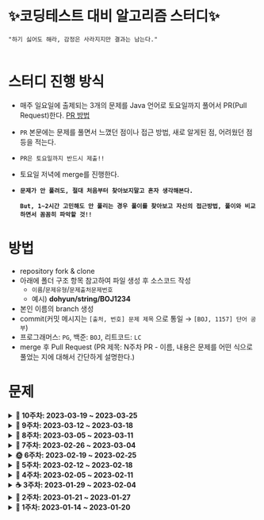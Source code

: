 # ✨코딩테스트 대비 알고리즘 스터디✨

`"하기 싫어도 해라, 감정은 사라지지만 결과는 남는다."`<br><br>


# 스터디 진행 방식

- 매주 일요일에 출제되는 3개의 문제를 Java 언어로 토요일까지 풀어서 PR(Pull Request)한다. [PR 방법](https://wayhome25.github.io/git/2017/07/08/git-first-pull-request-story/)
- `PR` 본문에는 문제를 풀면서 느꼈던 점이나 접근 방법, 새로 알게된 점, 어려웠던 점 등을 적는다.
- `PR은 토요일까지 반드시 제출!!`
- 토요일 저녁에 merge를 진행한다.
- **`문제가 안 풀려도, 절대 처음부터 찾아보지말고 혼자 생각해본다.`**

  **`But, 1~2시간 고민해도 안 풀리는 경우 풀이를 찾아보고 자신의 접근방법, 풀이와 비교하면서 꼼꼼히 파악할 것!!`**


# 방법

- repository fork & clone
- 아래에 폴더 구조 항목 참고하여 파일 생성 후 소스코드 작성
    - `이름`/`문제유형`/`문제출처문제번호`
    - 예시) **dohyun/string/BOJ1234**
- 본인 이름의 branch 생성
- commit(커밋 메시지는 `[출처, 번호] 문제 제목` 으로 통일 → `[BOJ, 1157] 단어 공부`)
- 프로그래머스: `PG`, 백준: `BOJ`, 리트코드: `LC`
- merge 후 Pull Request (PR 제목: N주차 PR - 이름, 내용은 문제를 어떤 식으로 풀었는 지에 대해서 간단하게 설명한다.)


# 문제

<details markdown="1">
<summary><strong>🐌 10주차: 2023-03-19 ~ 2023-03-25</strong></summary>
<br/>

|                      문제번호                      | 문제이름 |        문제유형        | 난이도  |           풀이여부           |
|:----------------------------------------------:|:----:|:------------------:|:----:|:------------------------:|
| [18311](https://www.acmicpc.net/problem/18311) |  왕복  |   `구현(Implementation)`    | 실버 5 |    &#9744;    |
|  [2578](https://www.acmicpc.net/problem/2578)  |  빙고  | `구현(Implementation)` | 실버 4 |             &#9744;             |
|  [4396](https://www.acmicpc.net/problem/4396)  | 지뢰찾기 | `구현(Implementation)` | 실버 4 |         &#9744;          |

</details>


<details markdown="1">
<summary><strong>🦉 9주차: 2023-03-12 ~ 2023-03-18</strong></summary>
<br/>

|                      문제번호                      |  문제이름  |        문제유형        |   난이도   |           풀이여부           |
|:----------------------------------------------:|:------:|:------------------:|:-------:|:------------------------:|
|  [1343](https://www.acmicpc.net/problem/1343)  | 폴라오미노  |   `탐욕법(Greedy)`    |  실버 5   |    &#9744;    |
| [16208](https://www.acmicpc.net/problem/16208) |  귀찮음   | `탐욕법(Greedy)` |  실버 5   |             &#9744;             |
| [16435](https://www.acmicpc.net/problem/16435) | 스테이크버드 | `탐욕법(Greedy)` |  실버 5   |         &#9744;          |

</details>



<details markdown="1">
<summary><strong>🐻 8주차: 2023-03-05 ~ 2023-03-11</strong></summary>
<br/>

|                                   문제번호                                   |           문제이름            |        문제유형        |   난이도   |           풀이여부           |
|:------------------------------------------------------------------------:|:-------------------------:|:------------------:|:-------:|:------------------------:|
|               [15721](https://www.acmicpc.net/problem/15721)               |            번데기            | `완전탐색(Bruteforce)` |  실버 5   |    :white_check_mark:    |
|               [2422](https://www.acmicpc.net/problem/2422)               | 한윤정이 이탈리아에 가서 아이스크림을 사먹는데 | `완전탐색(Bruteforce)` |  실버 5   |             :white_check_mark:             |
|               [18511](https://www.acmicpc.net/problem/18511)               |         큰 수 구성하기          | `완전탐색(Bruteforce)` |  실버 5   |         :white_check_mark:          |
| [20546](https://www.acmicpc.net/problem/20546) |          기적의 매매법          |       `구현(Implementation)`       |  실버 5   |         :white_check_mark:          |
| [14916](https://www.acmicpc.net/problem/14916) |           거스름돈            |   `탐욕법(Greedy)`    | 실버 5 |         &#9744;          |
</details>

<details markdown="1">
<summary><strong>🐧 7주차: 2023-02-26 ~ 2023-03-04</strong></summary>
<br/>

|                                   문제번호                                   |    문제이름    |        문제유형         |   난이도   |  풀이여부   |
|:------------------------------------------------------------------------:|:----------:|:-------------------:|:-------:|:-------:|
|               [7568](https://www.acmicpc.net/problem/7568)               |     덩치     | `완전탐색(Bruteforce)`  |  실버 5   |    :white_check_mark:     |
|               [1436](https://www.acmicpc.net/problem/1436)               |   영화감독 숌   | `완전탐색(Bruteforce)`  |  실버 5   |    :white_check_mark:     |
|               [1018](https://www.acmicpc.net/problem/1018)               | 체스판 다시 칠하기 | `완전탐색(Bruteforce)`  |  실버 4   |    :white_check_mark:     |
| [42586](https://school.programmers.co.kr/learn/courses/30/lessons/42586) |    기능개발    | `스택/큐(Stack/Queue)` | Level 2 | :white_check_mark: |
| [42587](https://school.programmers.co.kr/learn/courses/30/lessons/42587) |    프린터     | `스택/큐(Stack/Queue)` | Level 2 | :white_check_mark: |
</details>


<details markdown="1">
<summary><strong>🌞 6주차: 2023-02-19 ~ 2023-02-25</strong></summary>
<br/>

|                                   문제번호                                   |  문제이름  | 문제유형 |   난이도   |  풀이여부   |
|:------------------------------------------------------------------------:|:------:|:----:|:-------:|:-------:|
| [42748](https://school.programmers.co.kr/learn/courses/30/lessons/42748) |  k번째수  | `정렬` | Level 1 | :white_check_mark: |
| [42746](https://school.programmers.co.kr/learn/courses/30/lessons/42746) | 가장 큰 수 | `정렬` | Level 2 | :white_check_mark: |
</details>


<details markdown="1">
<summary><strong>🦊 5주차: 2023-02-12 ~ 2023-02-18</strong></summary>
<br/>

|                                   문제번호                                   | 문제이름 |    문제유형    |   난이도   |  풀이여부   |
|:------------------------------------------------------------------------:|:----:|:----------:|:-------:|:-------:|
| [42840](https://school.programmers.co.kr/learn/courses/30/lessons/42840) |  모의고사  |   `완전탐색`   | Level 1 |    :white_check_mark:     |
| [86491](https://school.programmers.co.kr/learn/courses/30/lessons/86491) | 최소직사각형 |  `완전탐색`  | Level 1 | :white_check_mark: |
</details>


<details markdown="1">
<summary><strong>🐰 4주차: 2023-02-05 ~ 2023-02-11</strong></summary>
<br/>

|                                   문제번호                                   | 문제이름 |    문제유형    |   난이도   |  풀이여부   |
|:------------------------------------------------------------------------:|:----:|:----------:|:-------:|:-------:|
| [42583](https://school.programmers.co.kr/learn/courses/30/lessons/42583) | 다리를 지나는 트럭 |  `스택/큐(Stack/Queue)`  | Level 2 | :white_check_mark: |
| [42584](https://school.programmers.co.kr/learn/courses/30/lessons/42584) | 주식가격 | `스택/큐(Stack/Queue)` | Level 2 | :white_check_mark: |
</details>


<details markdown="1">
<summary><strong>☕️ 3주차: 2023-01-29 ~ 2023-02-04</strong></summary>
<br/>

|                                   문제번호                                   |  문제이름  |    문제유형    |   난이도   |  풀이여부 |
|:------------------------------------------------------------------------:|:------:|:----------:|:-------:|:----:|
| [42577](https://school.programmers.co.kr/learn/courses/30/lessons/42577) | 전화번호 목록 |  `해시(Hash)`  | Level 2 |    :white_check_mark:  |
| [42578](https://school.programmers.co.kr/learn/courses/30/lessons/42578) |   위장   | `해시(Hash)` | Level 2 | :white_check_mark: |
</details>



<details markdown="1">
<summary><strong>🐶 2주차: 2023-01-21 ~ 2023-01-27</strong></summary>
<br/>

|                     문제번호                      |   문제이름    |        문제유형         |   난이도   |  풀이여부 |
|:---------------------------------------------:|:---------:|:-------------------:|:-------:|:----:|
| [12906](https://school.programmers.co.kr/learn/courses/30/lessons/12906) | 같은 숫자는 싫어 | `스택/큐(Stack/Queue)` | Level 1 |    :white_check_mark:  |
| [12909](https://school.programmers.co.kr/learn/courses/30/lessons/12909) |  올바른 괄호   | `스택/큐(Stack/Queue)` | Level 2 | :white_check_mark: |
</details>


<details markdown="1">
<summary><strong>🐣 1주차: 2023-01-14 ~ 2023-01-20</strong></summary>
<br/>

|                     문제번호                     |   문제이름   | 문제유형  |  난이도  | 풀이여부 |
|:--------------------------------------------:|:--------:|:-----:|:-----:| :------: |
| [1157](https://www.acmicpc.net/problem/1157) |  단어 공부   | `문자열` | 브론즈 1 | :white_check_mark: |
| [1316](https://www.acmicpc.net/problem/1316) | 그룹 단어 체커 | `문자열` | 실버 5  | :white_check_mark: |
| [1427](https://www.acmicpc.net/problem/1427) |  소트인사이드  | `문자열` | 실버 5  | :white_check_mark: |
</details>


